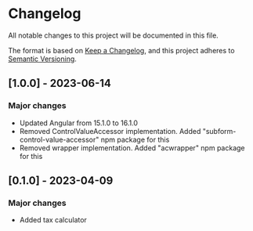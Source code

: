 # Changelog

All notable changes to this project will be documented in this file.

The format is based on [Keep a Changelog](https://keepachangelog.com/en/1.0.0/),
and this project adheres to [Semantic Versioning](https://semver.org/spec/v2.0.0.html).

## [1.0.0] - 2023-06-14

### Major changes

- Updated Angular from 15.1.0 to 16.1.0
- Removed ControlValueAccessor implementation. Added "subform-control-value-accessor" npm package for this 
- Removed wrapper implementation. Added "acwrapper" npm package for this

## [0.1.0] - 2023-04-09

### Major changes

- Added tax calculator